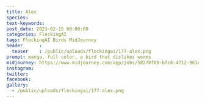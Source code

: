 ```yaml
---
title: Alex
species: 
text-keywords: 
post_date: 2023-02-15 00:00:00
categories: FlockingAI
tags: FlockingAI Birds MidJourney 
header      :
  teaser    : /public/uploads/flockingai/177-alex.png
prompt: manga, full color, a bird that dislikes worms
midjourney: https://www.midjourney.com/app/jobs/58270f69-bfc8-4712-961e-b4bcd73a800c
instagram: 
twitter: 
facebook: 
gallery: 
  - /public/uploads/flockingai/177-alex.png
---
```


